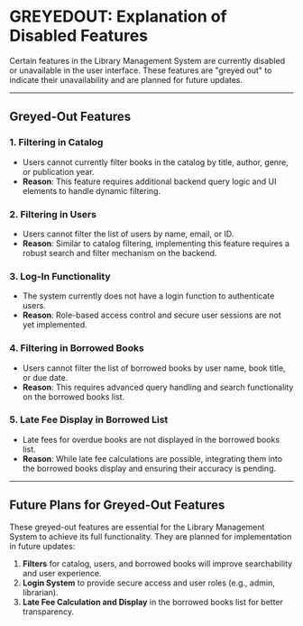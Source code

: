 # GREYEDOUT: Explanation of Disabled Features

Certain features in the Library Management System are currently disabled or unavailable in the user interface. These features are "greyed out" to indicate their unavailability and are planned for future updates.

---

## Greyed-Out Features

### 1. **Filtering in Catalog**
   - Users cannot currently filter books in the catalog by title, author, genre, or publication year.
   - **Reason**: This feature requires additional backend query logic and UI elements to handle dynamic filtering.

### 2. **Filtering in Users**
   - Users cannot filter the list of users by name, email, or ID.
   - **Reason**: Similar to catalog filtering, implementing this feature requires a robust search and filter mechanism on the backend.

### 3. **Log-In Functionality**
   - The system currently does not have a login function to authenticate users.
   - **Reason**: Role-based access control and secure user sessions are not yet implemented.

### 4. **Filtering in Borrowed Books**
   - Users cannot filter the list of borrowed books by user name, book title, or due date.
   - **Reason**: This requires advanced query handling and search functionality on the borrowed books list.

### 5. **Late Fee Display in Borrowed List**
   - Late fees for overdue books are not displayed in the borrowed books list.
   - **Reason**: While late fee calculations are possible, integrating them into the borrowed books display and ensuring their accuracy is pending.

---

## Future Plans for Greyed-Out Features

These greyed-out features are essential for the Library Management System to achieve its full functionality. They are planned for implementation in future updates:

1. **Filters** for catalog, users, and borrowed books will improve searchability and user experience.
2. **Login System** to provide secure access and user roles (e.g., admin, librarian).
3. **Late Fee Calculation and Display** in the borrowed books list for better transparency.

